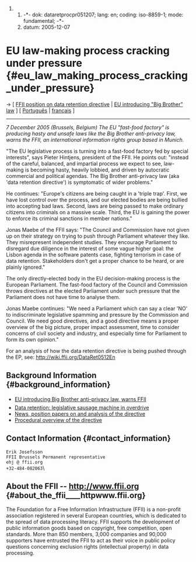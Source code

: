 1.  1.  -\*- dok: dataretprocpr051207; lang: en; coding: iso-8859-1;
        mode: fundamental; -\*-
    2.  datum: 2005-12-07

# EU law-making process cracking under pressure {#eu_law_making_process_cracking_under_pressure}

-\> \[ [ FFII position on data retention
directive](DataRet0512En "wikilink") \| [ EU introducing \"Big Brother\"
law](DataRetPr051205En "wikilink") \] \[ [
Português](DataRetProcPr051207Pt "wikilink") \| [
français](DataRetProcPr051207Fr "wikilink") \]

------------------------------------------------------------------------

*7 December 2005 (Brussels, Belgium) The EU \"fast-food factory\" is
producing hasty and unsafe laws like the Big Brother anti-privacy law,
warns the FFII, an international information rights group based in
Munich.*

\"The EU legislative process is turning into a fast-food factory fed by
special interests\", says Pieter Hintjens, president of the FFII. He
points out: \"instead of the careful, balanced, and impartial process we
expect to see, law-making is becoming hasty, heavily lobbied, and driven
by autocratic commercial and political agendas. The Big Brother
anti-privacy law (aka \'data retention directive\') is symptomatic of
wider problems.\"

He continues: \"Europe\'s citizens are being caught in a \'triple
trap\'. First, we have lost control over the process, and our elected
bodies are being bullied into accepting bad laws. Second, laws are being
passed to make ordinary citizens into criminals on a massive scale.
Third, the EU is gaining the power to enforce its criminal sanctions in
member nations.\"

Jonas Maebe of the FFII says: \"The Council and Commission have not
given up on their strategy on trying to push through Parliament whatever
they like. They misrepresent independent studies. They encourage
Parliament to disregard due diligence in the interest of some vague
higher goal: the Lisbon agenda in the software patents case, fighting
terrorism in case of data retention. Stakeholders don\'t get a proper
chance to be heard, or are plainly ignored.\"

The only directly-elected body in the EU decision-making process is the
European Parliament. The fast-food factory of the Council and Commission
throws directives at the elected Parliament under such pressure that the
Parliament does not have time to analyse them.

Jonas Maebe continues: \"We need a Parliament which can say a clear
\'NO\' to indiscriminate legislative spamming and pressure by the
Commission and Council. We need good directives, and a good directive
means a proper overview of the big picture, proper impact assessment,
time to consider concerns of civil society and industry, and especially
time for Parliament to form its own opinion.\"

For an analysis of how the data retention directive is being pushed
through the EP, see: <http://wiki.ffii.org/DataRet0512En>

## Background Information {#background_information}

-   [ EU introducing Big Brother anti-privacy law, warns
    FFII](DataRetPr051205En "wikilink")
-   [ Data retention: legislative sausage machine in
    overdrive](DataRet0512En "wikilink")
-   [News, position papers on and analysis of the
    directive](http://wiki.dataretentionisnosolution.com "wikilink")
-   [Procedural overview of the
    directive](http://www.europarl.eu.int/oeil/file.jsp?id=5275032 "wikilink")

## Contact Information {#contact_information}

`Erik Josefsson`\
`FFII Brussels Permanent representative`\
`ehj @ ffii.org`\
`+32-484-082063`\

## About the FFII \-- <http://www.ffii.org> {#about_the_ffii____httpwww.ffii.org}

The Foundation for a Free Information Infrastructure (FFII) is a
non-profit association registered in several European countries, which
is dedicated to the spread of data processing literacy. FFII supports
the development of public information goods based on copyright, free
competition, open standards. More than 850 members, 3,000 companies and
90,000 supporters have entrusted the FFII to act as their voice in
public policy questions concerning exclusion rights (intellectual
property) in data processing.
